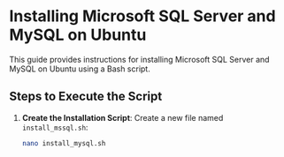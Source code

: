 # Installing Microsoft SQL Server and MySQL on Ubuntu

This guide provides instructions for installing Microsoft SQL Server and MySQL on Ubuntu using a Bash script.

## Steps to Execute the Script

1. **Create the Installation Script**:
   Create a new file named `install_mssql.sh`:

   ```bash
   nano install_mysql.sh
   ```
   
